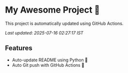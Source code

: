 # My Awesome Project 🚀

This project is automatically updated using GitHub Actions.

_Last updated: 2025-07-16 02:27:17 IST_

## Features
- Auto-update README using Python 🐍
- Auto Git push with GitHub Actions 🤖

